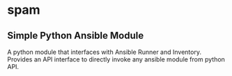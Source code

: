 # spam
Simple Python Ansible Module
----------------------------
A python module that interfaces with Ansible Runner and Inventory. Provides an API interface to
directly invoke any ansible module from python API.
